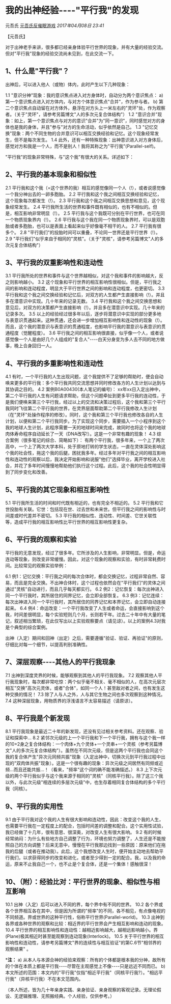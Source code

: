 # 我的出神经验----"平行我"的发现

元吾氏 [元吾氏反催眠游戏](javascript:void(0);) *2017年04月08日 23:41*

【元吾氏】

对于出神老手来讲，很多都已经亲身体验平行世界的现象，并有大量的经验交流。但对"平行我"现象的经验交流尚未见到，在此交流一下。



## 1、什么是"平行我"？



出神后，可以进入他人（或物）体内，此时产生以下几种现象：

  1.1 "意识分神"现象：我的意识焦点进入对方身体时，自动分为两个意识焦点：
    a) 第一个意识焦点进入对方体内，与对方个体意识焦点"合并"，作为参与者。
    b) 第二个意识焦点自动留在对方体外，悬浮在对方头上一米左右的"灵环"处，作为观察者。（关于"灵环"，请参考另篇博文"人的多次元复合体结构"）
  1.2 "意识合并"现象：如上，第一个意识焦点与对方的意识"合并"为"同一意识"，同时感觉对方的身体也是我的身体，并且"参与"对方的生命活动，似乎依然是自己。
  1.3 "记忆交换"现象：两个不同生物的合并意识可以相互交换经验和记忆。这个现象经常发生，但不是每次发生。
  1.4 此外，还有一种特殊现象：出神意识进入对方身体后，感觉对方和我是一个人，而不是别人！我将其称之为"平行我"(Parallel-self)。



"平行我"的现象非常特殊，与"这个我"有很大的关系。详述如下：



## 2、平行我的基本现象和相似性

  2.1 平行我和这个我（=这个世界的我）相互的感觉像同一个人（!），或者说感觉像一个我分神出去的一卵多胞胎。
  2.2 平行我和这个我之间相互交换经验和记忆，这个现象每次都发生（!）。
  2.3 平行我和这个我之间相互交换思想和意见，这个现象经常发生。
  2.4 平行我所生活的世界和事件既有相似的，也有不相似的。但是，相互影响非常明显（!）。
  2.5 平行我与这个我既可分别在平行世界，也可在同一个物质现象界内（!）。
  2.6 平行我与这个我在同一个物质现象界时，可以是双胞胎或者多胞胎，也可以是表面上看起来似乎好像毫不相干的人。
  2.7 平行我有很多个。
  2.8 "平行我们"的投胎时间可以重叠，不论同一世界还是平行世界（!）。
  2.9 "平行我们"似乎来自于相同的"灵核"。（关于"灵核"，请参考另篇博文"人的多次元复合体结构"）



## 3、平行我的双重影响性和连动性



  3.1 平行我所处的世界和事件与这个世界越相似，对这个我和事件的影响越大，反之则影响越小。
  3.2 这个现象和平行世界的相互影响性很相似。但是，平行我之间的影响和连动程度，明显大于平行世界之间的影响和连动程度，也更密切。
  3.3 平行我和这个我之间交换经验和记忆后，对双方的人生都产生直接影响（!）。并且多在潜意识中实现。几十年来的记录无数。
  3.4 平行我和这个我之间交换思想和意见后，对双方的决策都产生直接影响（!）。并且多在潜意识中实现。几十年来的记录多次。
  3.5 以上的经验经过很多年以后，逐步将潜意识中实现的部分更多地与表意识贯通起来。这种贯通，还会进一步增加相互影响性和连动性的现象（!）。而且，这个我的潜意识与表意识的贯通程度，也影响平行我的潜意识与表意识的贯通程度（觉醒程度）。
  3.6 平行我之间的相互影响很直接，似乎像一个人，或者说感觉像一个人是由好几个人组成的"复合人"----白天分身变为多人去不同的地方做事，晚上合身回归一人。



## 4、平行我的多重影响性和连动性



  4.1 有时，一个平行我的人生出现问题，这个我提供不了足够的帮助时，便会自动唤来更多的平行我：多个平行我共同交流思想并同时修改各方的人生计划以达到与其协调之目的。
  4.2 案例B0A00430(本人笔记的编号)：
   xx年xx日入定出神中，第二个平行我的人生有问题请求帮助，但这个问题牵扯到更多平行我的连动性，于是我们便唤来第三个平行我，经过以上的交流和决策过程后，这个我和第三个平行我同时飞往第二个平行我的世界，在灵界层面帮助第二个平行我修改人生计划（在"灵环"处操作程序的修改）。同时，这个我和第三个平行我也修改各自的人生计划，以便和第二个平行我同步。为了实现这个同步，需要插入一个小程序到这个我的地球人生计划，此程序需要一天的地球时间来完成，故同时也将这个我的地球肉体寿命程序自动延长了一天（DNA改写!）。这是一个非常有趣的现象！
  4.3 综合案例（很多笔记的综合、简略如下）：
    有两个平行我，很多年来，一个上了两次高中，一个上了两次大学本科，处于原地打转的学生状态，一直在灵体深处影响这个我的社会性，拖这个我的后腿，困扰我多年。经过多年对平行我之间的相互影响性和连动性的观察以后，我决定开始影响和说服"他们"选择毕业，离开学校进入社会，并花了多年时间慢慢地帮助他们执行这个过程。此后，这个我的社会性明显得到了同步变化和改善。



## 5、平行我的其它现象和相互影响性



  5.1 平行我所生活的时间和时代既有相近的，也有完全不相近的。
  5.2 平行我和它世投胎有关联。它世：包括现在世、过去世和未来世。但平行我之间的影响性与时间差或时代差并不密切。
  5.3 平行我的相似性、连动性、时间差、它世关联性等，造成平行我的相互影响性比平行世界的相互影响性更复杂。



## 6、平行我的观察和实验



平行我的无意发现，经过了很多年。它所涉及的人生影响，非常明显。但是，命运连动等现象，则改变非常缓慢。因此，对这个现象的观察和实验，有时非常耗费时间。比较常见的观察实验举例：



  6.1 例1：记忆交换：平行我之间的每次合体时，都会交换记忆，过程非常自然、容易，而且是完全交换。不出神合体时，这个过程也依然会在"平行我们"的灵体之间通过"灵核"自动进行，而且几乎每天都实行。
  6.2 例2：记忆恢复：每次出神进入同一个平行我时，其所居住的同界记忆，会立即全部恢复。
  6.3 例3：记忆连续：每次出神进入同一个平行我时，其所居住的同界记忆和本界记忆，会立即自动连接起来。
  6.4 例4：命运改变：一个平行我改变了人生或者命运，会直接影响到这个我，时间差很明显，每个实验短则几个月，长则若干年。过去二十年中有大量的笔记，叙述相当繁琐，在此仅写出以上实验观察要点（请见谅）。以上的案例4.3对我是个典型的综合案例。

出神（入定）期间和回神（出定）之后，需要遵循"验证、验证、再验证"的原则，仔细比对每一个细节，以提高判别准确性。



## 7、深层观察----其他人的平行我现象



  7.1 出神到深度灵界的时候，能够观察到其他人的平行我现象。
  7.2 观察其他人平行我现象时，每次都非常吃惊：两个似乎毫不相关、毫不相似的人，在高次元层次相互"交换"高次元灵体，或者"合体"，如同一个人！甚至敌对者之间，也有发生这种交换的情况！
  7.3 除了人与人之外，人与其它生物之间也多次观察到这种情况。
  7.4 这种深层现象，用物质界的浮浅语言不太容易描述（请原谅）。



## 8、平行我是个新发现



  8.1 平行我现象是最近二十年的新发现，还没有见过相关参考资料。还在观察、验证和探索中...
  8.2 紧邻次元级的上一个平行我和下一个平行我，拥有与这个我一样的10+2身之复合体结构：一个肉体+九个灵体+一个灵串+一个灵核（参考另篇博文"人的多次元复合体结构"）。虽然在不同次元级，但是这两个平行我也会同这个我的复合体产生"异次元同频共振"现象（入定出神中，切换次元到平行我过程中出现的"双肉体共振"现象）。这是一个很有趣的现象：异次元级之间居然有同频或近频…而且还能共振…！（看来，"频率"这个词的确不能准确描述。）
  8.3 上下次元级的两个平行我似乎与这个我来源于相同的"灵核"（同核平行我）。除了这三个我以外，与此次元级"相连续的多层次元级"中，也生存着相同复合体结构的多个平行我（同核）。



## 9、平行我的实用性



  9.1 由于平行我对这个我的人生有很大影响和连动性，因此：改变这个我的人生，也需要平行我在一定程度上的配合，包括时间差的调整和配合。这个实用性试验，我已经做了十几年，很有意思、很深奥，对改变人生有很大影响。
  9.2 有的时候经常纳闷：为什么有些地方自己调整了行为，环境也努力调整了，人生还是不能按照自己的方向调整？后来无意中，慢慢在平行我那边找到一些原因：原来他们在拖我的后腿（或者在推动我）。此后，这个我想改变人生时，便开始主动地去帮助平行我们，以求获得同步的改变和进化，或者至少得到一定的配合。我，以及我的命运，原来不止我自己一个，也不止是个复合体，还是一个集体！感触很深！



## 10、（附）：经验比对：平行世界的现象、相似性与相互影响



  10.1 出神（入定）后可以进入不同的界，每个界中有不同的世界。
  10.2 各个界或各个世界相互各在其中，但是因为所谓的"频率"的不同，各不相见，有点像电视的不同频道。界或世界的这种平行性，俗称平行世界(Parallel-world)。
  10.3 出神到各界或各种世界的观察和比较：相近界的平行世界会产生相互影响和连动的现象。
  10.4 平行世界的相互影响性和连动性：越相近影响越大，越相远影响越小。界(Plane)极其相近时甚至能观察到连动现象(Interlock)。
  10.5 关于平行世界的相互影响性和连动性，请参考另篇博文"界的连续性与相互验证"的第C.6节"相邻界的观察结果" 。



***注：**
  a) 从本人与本源合神的经验来观察：所有的个体都是根本我的分神，故所有的个体在本质上都是平行我----尽管在主观感觉上不像----只是远近不同而已。
  b) 本文所述的范围：本文内的"平行我"仅指"相近平行我"（同核平行我?）。"相远平行我"（异核平行我）不在本文范围内。

（本人所述，皆为几十年亲身实践、亲身验证、亲身观察的客观记录。无理论假设、无逻辑推理、无照搬经典。个人经验，仅供参考。）